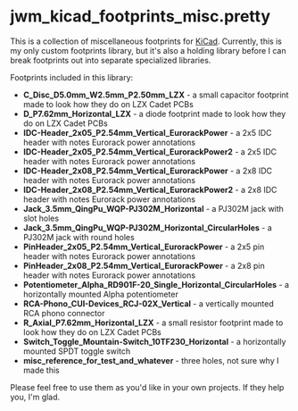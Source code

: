 jwm_kicad_footprints_misc.pretty
================================

This is a collection of miscellaneous footprints for [KiCad](https://kicad-pcb.org). Currently, this is my only custom footprints library, but it's also a holding library before I can break footprints out into separate specialized libraries.

Footprints included in this library:

- **C_Disc_D5.0mm_W2.5mm_P2.50mm_LZX** - a small capacitor footprint made to look how they do on LZX Cadet PCBs
- **D_P7.62mm_Horizontal_LZX** - a diode footprint made to look how they do on LZX Cadet PCBs
- **IDC-Header_2x05_P2.54mm_Vertical_EurorackPower** - a 2x5 IDC header with notes Eurorack power annotations
- **IDC-Header_2x05_P2.54mm_Vertical_EurorackPower2** - a 2x5 IDC header with notes Eurorack power annotations
- **IDC-Header_2x08_P2.54mm_Vertical_EurorackPower** - a 2x8 IDC header with notes Eurorack power annotations
- **IDC-Header_2x08_P2.54mm_Vertical_EurorackPower2** - a 2x8 IDC header with notes Eurorack power annotations
- **Jack_3.5mm_QingPu_WQP-PJ302M_Horizontal** - a PJ302M jack with slot holes
- **Jack_3.5mm_QingPu_WQP-PJ302M_Horizontal_CircularHoles** - a PJ302M jack with round holes
- **PinHeader_2x05_P2.54mm_Vertical_EurorackPower** - a 2x5 pin header with notes Eurorack power annotations
- **PinHeader_2x08_P2.54mm_Vertical_EurorackPower** - a 2x8 pin header with notes Eurorack power annotations
- **Potentiometer_Alpha_RD901F-20_Single_Horizontal_CircularHoles** - a horizontally mounted Alpha potentiometer
- **RCA-Phono_CUI-Devices_RCJ-02X_Vertical** - a vertically mounted RCA phono connector
- **R_Axial_P7.62mm_Horizontal_LZX** - a small resistor footprint made to look how they do on LZX Cadet PCBs
- **Switch_Toggle_Mountain-Switch_10TF230_Horizontal** - a horizontally mounted SPDT toggle switch
- **misc_reference_for_test_and_whatever** - three holes, not sure why I made this

Please feel free to use them as you'd like in your own projects. If they help you, I'm glad.



